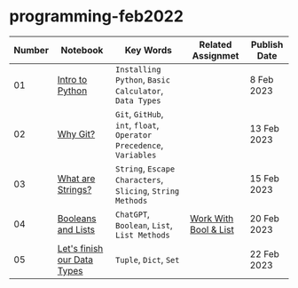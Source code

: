 # programming-feb2022

| Number | Notebook | Key Words | Related Assignmet | Publish Date |
| ----- |  ----- |  ----- |  ----- |  ----- |
| 01 | [Intro to Python](https://github.com/heispv/programming-feb2023/blob/master/01_programming.ipynb) | `Installing Python`, `Basic Calculator`, `Data Types` | | 8 Feb 2023 |
| 02 | [Why Git?](https://github.com/heispv/programming-feb2023/blob/master/02_programming.ipynb) | `Git`, `GitHub`, `int`, `float`, `Operator Precedence`, `Variables` | | 13 Feb 2023 |
| 03 | [What are Strings?](https://github.com/heispv/programming-feb2023/blob/master/03_programming.ipynb) | `String`, `Escape Characters`, `Slicing`, `String Methods` | | 15 Feb 2023 |
| 04 | [Booleans and Lists](https://github.com/heispv/programming-feb2023/blob/master/04_programming.ipynb) | `ChatGPT`, `Boolean`, `List`, `List Methods` | [Work With Bool & List](https://github.com/heispv/programming-feb2023/blob/master/04_programming_exercise.ipynb) | 20 Feb 2023 |
| 05 | [Let's finish our Data Types](https://github.com/heispv/programming-feb2023/blob/master/05_programming.ipynb) | `Tuple`, `Dict`, `Set` | | 22 Feb 2023 |
